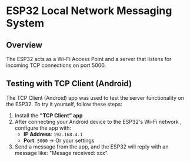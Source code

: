 # ESP32 Local Network Messaging System

## Overview
The ESP32 acts as a Wi-Fi Access Point and a server that listens for incoming TCP connections on port 5000.

## Testing with TCP Client (Android)
The TCP Client (Android) app was used to test the server functionality on the ESP32. To try it yourself, follow these steps:

1. Install the **"TCP Client" app** 
2. After connecting your Android device to the ESP32's Wi-Fi network , configure the app with:
   - **IP Address**: `192.168.4.1`
   - **Port**: `5000` -> Or your settings
3. Send a message from the app, and the ESP32 will reply with an message like: "Mesage received: xxx".